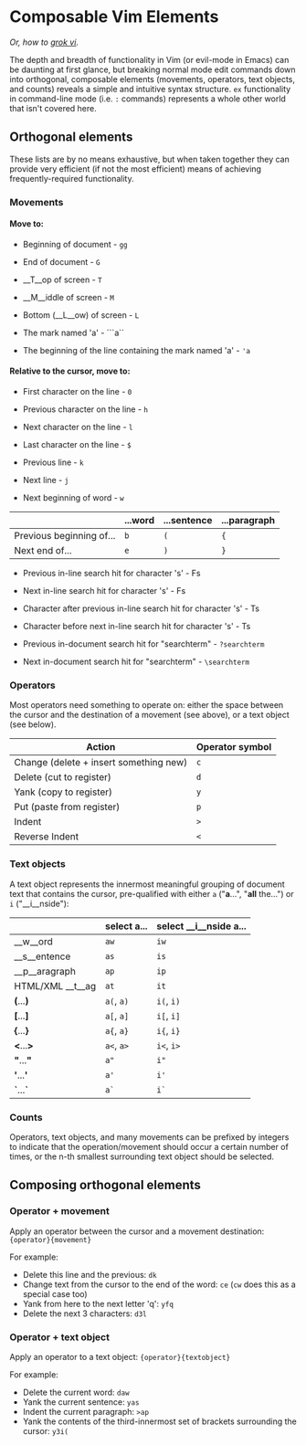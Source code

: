 # Composable Vim Elements

_Or, how to [grok vi](http://stackoverflow.com/a/1220118/2624652)._

The depth and breadth of functionality in Vim (or evil-mode in Emacs) can be daunting at first glance, but breaking normal mode edit commands down into orthogonal, composable elements (movements, operators, text objects, and counts) reveals a simple and intuitive syntax structure. `ex` functionality in command-line mode (i.e. `:` commands) represents a whole other world that isn't covered here.

## Orthogonal elements
These lists are by no means exhaustive, but when taken together they can provide very efficient (if not the most efficient) means of achieving frequently-required functionality. 

### Movements

#### Move to:

- Beginning of document - `gg`
- End of document - `G`

- __T__op of screen - `T`
- __M__iddle of screen - `M`
- Bottom (__L__ow) of screen - `L`

 - The mark named 'a' - ```a``
 - The beginning of the line containing the mark named 'a' - `'a`

#### Relative to the cursor, move to:

 - First character on the line - `0`
 - Previous character on the line - `h`
 - Next character on the line - `l`
 - Last character on the line - `$`

 - Previous line - `k`
 - Next line - `j`

 - Next beginning of word - `w`

|                           | ...word | ...sentence | ...paragraph  |
|---------------------------|---------|-------------|---------------|
| Previous beginning of...  | `b`     | `(`         | `{`           |
| Next end of...            | `e`     | `)`         | `}`           |

 - Previous in-line search hit for character 's' - Fs
 - Next in-line search hit for character 's' - Fs

 - Character after previous in-line search hit for character 's' - Ts
 - Character before next in-line search hit for character 's' - Ts

 - Previous in-document search hit for "searchterm" - `?searchterm`
 - Next in-document search hit for "searchterm" - `\searchterm`

### Operators

Most operators need something to operate on: either the space between the cursor and the destination of a movement (see above), or a text object (see below).

| Action       	    	      	 	  | Operator symbol |
|-----------------------------------------|-----|
| Change (delete + insert something new)  | `c` |
| Delete (cut to register)                | `d` |
| Yank (copy to register)                 | `y` |
| Put (paste from register)               | `p` |
| Indent                                  | `>` |
| Reverse Indent                          | `<` |

### Text objects

A text object represents the innermost meaningful grouping of document text that contains the cursor, pre-qualified with either `a` ("__a__...", "__all__ the...") or `i` ("__i__nside"):

| | select __a__... | select __i__nside a... |
|-|-----------------|------------------------|
| __w__ord | `aw` | `iw` |
| __s__entence | `as` | `is` |
| __p__aragraph | `ap` | `ip` |
| HTML/XML __t__ag | `at` | `it` |
| __(__...__)__ | `a(`, `a)` | `i(`, `i)` |
| __[__...__]__ | `a[`, `a]` | `i[`, `i]` |
| __{__...__}__ | `a{`, `a}` | `i{`, `i}` |
| __<__...__>__ | `a<`, `a>` | `i<`, `i>` |
| __"__...__"__ | `a"` | `i"` |
| __'__...__'__ | `a'` | `i'` |
| __\`__...__\`__ | ``a` `` | ``i` `` |

### Counts
Operators, text objects, and many movements can be prefixed by integers to indicate that the operation/movement should occur a certain number of times, or the n-th smallest surrounding text object should be selected.

## Composing orthogonal elements 

### Operator + movement
Apply an operator between the cursor and a movement destination: `{operator}{movement}`

For example:

 - Delete this line and the previous: `dk`
 - Change text from the cursor to the end of the word: `ce` (`cw` does this as a special case too)
 - Yank from here to the next letter 'q': `yfq`
 - Delete the next 3 characters: `d3l`

### Operator + text object
Apply an operator to a text object: `{operator}{textobject}`

For example:

 - Delete the current word: `daw`
 - Yank the current sentence: `yas`
 - Indent the current paragraph: `>ap`
 - Yank the contents of the third-innermost set of brackets surrounding the cursor: `y3i(`

